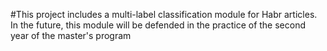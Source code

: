 #This project includes a multi-label classification module for Habr articles. In the future, this module will be defended in the practice of the second year of the master's program
